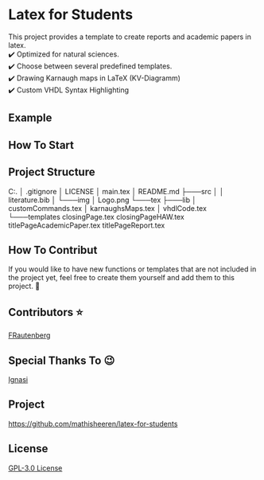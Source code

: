 # Latex for Students
This project provides a template to create reports and academic papers in latex.   
:heavy_check_mark: Optimized for natural sciences.  
:heavy_check_mark: Choose between several predefined templates.  
:heavy_check_mark: Drawing Karnaugh maps in LaTeX (KV-Diagramm)  
:heavy_check_mark: Custom VHDL Syntax Highlighting  

## Example

## How To Start

## Project Structure
C:.
│   .gitignore
│   LICENSE
│   main.tex
│   README.md
├───src
│   │   literature.bib
│   └───img
│           Logo.png
└───tex
    ├───lib
    │       customCommands.tex
    │       karnaughsMaps.tex
    │       vhdlCode.tex
    └───templates
            closingPage.tex
            closingPageHAW.tex
            titlePageAcademicPaper.tex
            titlePageReport.tex

## How To Contribut
If you would like to have new functions or templates that are not included in the project yet, feel free to create them yourself and add them to this project. :hugs: 

## Contributors :star:
[FRautenberg](https://github.com/FRautenberg)

## Special Thanks To :wink:
[Ignasi](https://tex.stackexchange.com/users/1952/ignasi)

## Project
https://github.com/mathisheeren/latex-for-students

## License
[GPL-3.0 License](LICENSE.txt)
